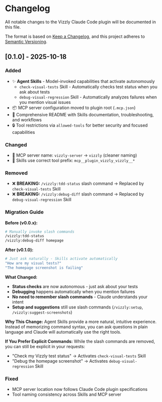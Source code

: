 # Changelog

All notable changes to the Vizzly Claude Code plugin will be documented in this file.

The format is based on [Keep a Changelog](https://keepachangelog.com/en/1.0.0/),
and this project adheres to [Semantic Versioning](https://semver.org/spec/v2.0.0.html).

## [0.1.0] - 2025-10-18

### Added
- ✨ **Agent Skills** - Model-invoked capabilities that activate autonomously
  - `check-visual-tests` Skill - Automatically checks test status when you ask about tests
  - `debug-visual-regression` Skill - Automatically analyzes failures when you mention visual issues
- 📦 MCP server configuration moved to plugin root (`.mcp.json`)
- 📝 Comprehensive README with Skills documentation, troubleshooting, and workflows
- 🔒 Tool restrictions via `allowed-tools` for better security and focused capabilities

### Changed
- 🔧 MCP server name: `vizzly-server` → `vizzly` (cleaner naming)
- 🔧 Skills use correct tool prefix: `mcp__plugin_vizzly_vizzly__*`

### Removed
- ❌ **BREAKING:** `/vizzly:tdd-status` slash command → Replaced by `check-visual-tests` Skill
- ❌ **BREAKING:** `/vizzly:debug-diff` slash command → Replaced by `debug-visual-regression` Skill

### Migration Guide

**Before (v0.0.x):**
```bash
# Manually invoke slash commands
/vizzly:tdd-status
/vizzly:debug-diff homepage
```

**After (v0.1.0):**
```bash
# Just ask naturally - Skills activate automatically
"How are my visual tests?"
"The homepage screenshot is failing"
```

**What Changed:**
- **Status checks** are now autonomous - just ask about your tests
- **Debugging** happens automatically when you mention failures
- **No need to remember slash commands** - Claude understands your intent
- **Setup and suggestions** still use slash commands (`/vizzly:setup`, `/vizzly:suggest-screenshots`)

**Why This Change:**
Agent Skills provide a more natural, intuitive experience. Instead of memorizing command syntax, you can ask questions in plain language and Claude will automatically use the right tools.

**If You Prefer Explicit Commands:**
While the slash commands are removed, you can still be explicit in your requests:
- "Check my Vizzly test status" → Activates `check-visual-tests` Skill
- "Debug the homepage screenshot" → Activates `debug-visual-regression` Skill

### Fixed
- MCP server location now follows Claude Code plugin specifications
- Tool naming consistency across Skills and MCP server
